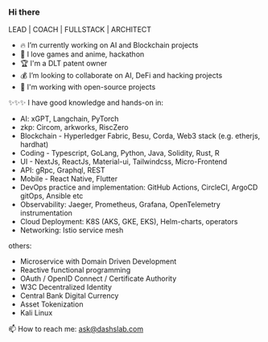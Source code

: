 ### Hi there

LEAD | COACH | FULLSTACK | ARCHITECT

- 🔥 I’m currently working on AI and Blockchain projects
- 🤟 I love games and anime, hackathon
- 🏆 I'm a DLT patent owner
- 💰 I’m looking to collaborate on AI, DeFi and hacking projects
- 💬 I'm working with open-source projects

✨✨✨ I have good knowledge and hands-on in:
- AI: xGPT, Langchain, PyTorch
- zkp: Circom, arkworks, RiscZero
- Blockchain - Hyperledger Fabric, Besu, Corda, Web3 stack (e.g. etherjs, hardhat)
- Coding - Typescript, GoLang, Python, Java, Solidity, Rust, R
- UI - NextJs, ReactJs, Material-ui, Tailwindcss, Micro-Frontend
- API: gRpc, Graphql, REST
- Mobile - React Native, Flutter
- DevOps practice and implementation: GitHub Actions, CircleCI, ArgoCD gitOps, Ansible etc
- Observability: Jaeger, Prometheus, Grafana, OpenTelemetry instrumentation
- Cloud Deployment: K8S (AKS, GKE, EKS), Helm-charts, operators
- Networking: Istio service mesh

others:
- Microservice with Domain Driven Development
- Reactive functional programming
- OAuth / OpenID Connect / Certificate Authority
- W3C Decentralized Identity
- Central Bank Digital Currency
- Asset Tokenization
- Kali Linux

📫 How to reach me: ask@dashslab.com
